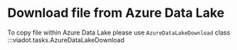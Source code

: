 # Download file from Azure Data Lake

To copy file within Azure Data Lake please use `AzureDataLakeDownload` class
:::viadot.tasks.AzureDataLakeDownload
